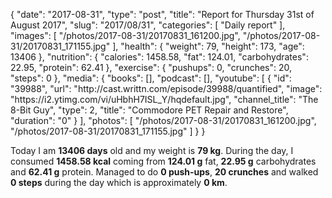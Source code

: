 {
    "date": "2017-08-31",
    "type": "post",
    "title": "Report for Thursday 31st of August 2017",
    "slug": "2017\/08\/31",
    "categories": [
        "Daily report"
    ],
    "images": [
        "\/photos\/2017-08-31\/20170831_161200.jpg",
        "\/photos\/2017-08-31\/20170831_171155.jpg"
    ],
    "health": {
        "weight": 79,
        "height": 173,
        "age": 13406
    },
    "nutrition": {
        "calories": 1458.58,
        "fat": 124.01,
        "carbohydrates": 22.95,
        "protein": 62.41
    },
    "exercise": {
        "pushups": 0,
        "crunches": 20,
        "steps": 0
    },
    "media": {
        "books": [],
        "podcast": [],
        "youtube": [
            {
                "id": "39988",
                "url": "http:\/\/cast.writtn.com\/episode\/39988\/quantified",
                "image": "https:\/\/i2.ytimg.com\/vi\/uHbhH7ISL_Y\/hqdefault.jpg",
                "channel_title": "The 8-Bit Guy",
                "type": 2,
                "title": "Commodore PET Repair and Restore",
                "duration": "0"
            }
        ],
        "photos": [
            "\/photos\/2017-08-31\/20170831_161200.jpg",
            "\/photos\/2017-08-31\/20170831_171155.jpg"
        ]
    }
}

Today I am <strong>13406 days</strong> old and my weight is <strong>79 kg</strong>. During the day, I consumed <strong>1458.58 kcal</strong> coming from <strong>124.01 g</strong> fat, <strong>22.95 g</strong> carbohydrates and <strong>62.41 g</strong> protein. Managed to do <strong>0 push-ups</strong>, <strong>20 crunches</strong> and walked <strong>0 steps</strong> during the day which is approximately <strong>0 km</strong>.